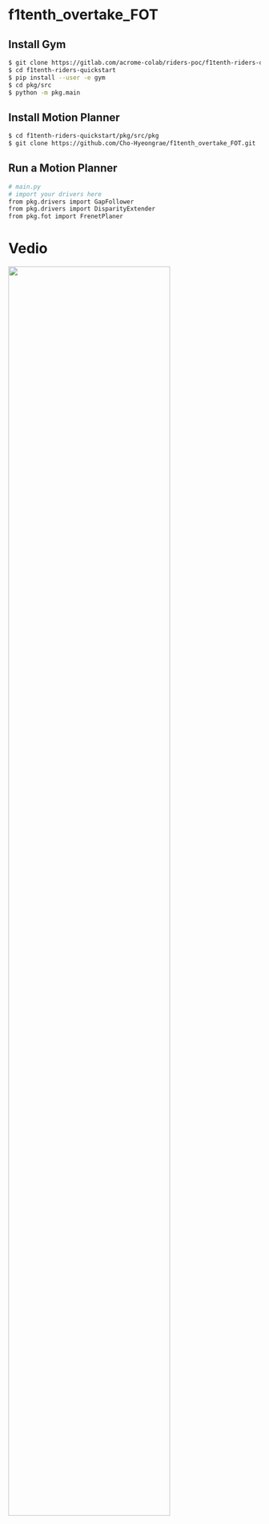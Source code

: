 # f1tenth_overtake_FOT

## Install Gym
```bash
$ git clone https://gitlab.com/acrome-colab/riders-poc/f1tenth-riders-quickstart.git
$ cd f1tenth-riders-quickstart
$ pip install --user -e gym
$ cd pkg/src
$ python -m pkg.main
```
## Install Motion Planner
```bash
$ cd f1tenth-riders-quickstart/pkg/src/pkg
$ git clone https://github.com/Cho-Hyeongrae/f1tenth_overtake_FOT.git
```
## Run a Motion Planner
```bash
# main.py
# import your drivers here
from pkg.drivers import GapFollower
from pkg.drivers import DisparityExtender
from pkg.fot import FrenetPlaner
```

# Vedio
<img width="80%" src="https://user-images.githubusercontent.com/16822641/109461495-913fc480-7aa5-11eb-9d0e-aff762669f98.gif"/>
